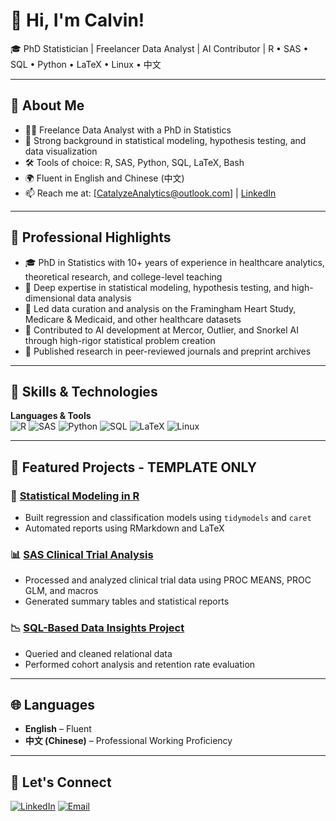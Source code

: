 # 👋 Hi, I'm Calvin!

🎓 PhD Statistician | Freelancer Data Analyst | AI Contributor |  R • SAS • SQL • Python • LaTeX • Linux • 中文

---

## 📌 About Me
- 👨‍🎓 Freelance Data Analyst with a PhD in Statistics 
- 🧪 Strong background in statistical modeling, hypothesis testing, and data visualization
- 🛠️ Tools of choice: R, SAS, Python, SQL, LaTeX, Bash
- 🌍 Fluent in English and Chinese (中文)
- 📫 Reach me at: [CatalyzeAnalytics@outlook.com] | [LinkedIn](https://www.linkedin.com/in/calvin-guan-9950a149/)

---

## 💼 Professional Highlights

- 🎓 PhD in Statistics with 10+ years of experience in healthcare analytics, theoretical research, and college-level teaching
- 🧪 Deep expertise in statistical modeling, hypothesis testing, and high-dimensional data analysis
- 🏥 Led data curation and analysis on the Framingham Heart Study, Medicare & Medicaid, and other healthcare datasets
- 🤖 Contributed to AI development at Mercor, Outlier, and Snorkel AI through high-rigor statistical problem creation
- 🧬 Published research in peer-reviewed journals and preprint archives

---

## 🧰 Skills & Technologies

**Languages & Tools**  
![R](https://img.shields.io/badge/R-276DC3?style=flat&logo=r&logoColor=white)
![SAS](https://img.shields.io/badge/SAS-005DAC?style=flat&logo=sas&logoColor=white)
![Python](https://img.shields.io/badge/Python-3776AB?style=flat&logo=python&logoColor=white)
![SQL](https://img.shields.io/badge/SQL-4479A1?style=flat&logo=mysql&logoColor=white)
![LaTeX](https://img.shields.io/badge/LaTeX-008080?style=flat&logo=latex&logoColor=white)
![Linux](https://img.shields.io/badge/Linux-FCC624?style=flat&logo=linux&logoColor=black)

---

## 📁 Featured Projects - TEMPLATE ONLY

### 📂 [Statistical Modeling in R](https://github.com/your-username/statistical-modeling-r)
- Built regression and classification models using `tidymodels` and `caret`
- Automated reports using RMarkdown and LaTeX

### 📊 [SAS Clinical Trial Analysis](https://github.com/your-username/sas-clinical-trial)
- Processed and analyzed clinical trial data using PROC MEANS, PROC GLM, and macros
- Generated summary tables and statistical reports

### 📉 [SQL-Based Data Insights Project](https://github.com/your-username/sql-analysis)
- Queried and cleaned relational data
- Performed cohort analysis and retention rate evaluation

---

## 🌐 Languages

- **English** – Fluent  
- **中文 (Chinese)** – Professional Working Proficiency  

---

## 🤝 Let's Connect

[![LinkedIn](https://img.shields.io/badge/LinkedIn-0077B5?style=flat&logo=linkedin&logoColor=white)](https://www.linkedin.com/in/calvin-guan-9950a149/)
[![Email](https://img.shields.io/badge/Email-D14836?style=flat&logo=gmail&logoColor=white)](mailto:CatalyzeAnalytics@outlook.com)

